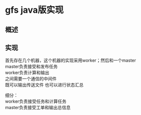 # gfs java版实现
## 概述

## 实现
首先存在几个机器，这个机器的实现采用worker；然后和一个master  
master负责接受和发布任务  
worker负责计算和输出  
之间需要一个通信的中间件  
既可以输出传送文件 也可以进行状态汇总  

细分：  
worker负责接受任务和计算任务  
master负责接受工单和输出总信息  
